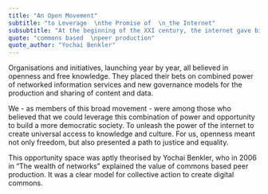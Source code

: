 ```yaml
---
title: "An Open Movement"
subtitle: "to Leverage  \nthe Promise of  \n_the Internet"
subsubtitle: "At the beginning of the XXI century, the internet gave birth to the open movement"
quote: "commons based  \npeer production"
quote_author: "Yochai Benkler"
---
```

Organisations and initiatives, launching year by year, all believed in openness and free knowledge. They placed their bets on combined power of networked information services and new governance models for the production and sharing of content and data.

We - as members of this broad movement - were among those who believed that we could leverage this combination of power and opportunity to build a more democratic society. To unleash the power of the internet to create universal access to knowledge and culture. For us, openness meant not only freedom, but also presented a path to justice and equality.
<!--more-->
This opportunity space was aptly theorised by Yochai Benkler, who in 2006 in “The wealth of networks” explained the value of  commons based peer production. It was a clear model for collective action to create digital commons.
